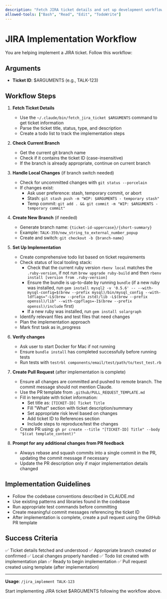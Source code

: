 ```yaml
---
description: "Fetch JIRA ticket details and set up development workflow with branch creation"
allowed-tools: ["Bash", "Read", "Edit", "TodoWrite"]
---
```


# JIRA Implementation Workflow

You are helping implement a JIRA ticket. Follow this workflow:

## Arguments
- **Ticket ID**: $ARGUMENTS (e.g., TALK-123)

## Workflow Steps

1. **Fetch Ticket Details**
   - Use the `~/.claude/bin/fetch_jira_ticket $ARGUMENTS` command to get ticket information
   - Parse the ticket title, status, type, and description
   - Create a todo list to track the implementation steps

2. **Check Current Branch**
   - Get the current git branch name
   - Check if it contains the ticket ID (case-insensitive)
   - If the branch is already appropriate, continue on current branch

3. **Handle Local Changes** (if branch switch needed)
   - Check for uncommitted changes with `git status --porcelain`
   - If changes exist:
     - Ask user preference: stash, temporary commit, or abort
     - Stash: `git stash push -m "WIP: $ARGUMENTS - temporary stash"`
     - Temp commit: `git add . && git commit -m "WIP: $ARGUMENTS - temporary commit"`

4. **Create New Branch** (if needed)
   - Generate branch name: `{ticket-id-uppercase}/{short-summary}`
   - Example: `TALK-359/new_string_to_external_number_popup`
   - Create and switch: `git checkout -b {branch-name}`

5. **Set Up Implementation**
   - Create comprehensive todo list based on ticket requirements
   - Check status of local tooling stack:
     - Check that the current ruby version `rbenv local` matches the `.ruby-version`, if not run `brew upgrade ruby-build` and then `rbenv install [version from .ruby-version]`
     - Ensure the bundle is up-to-date by running `bundle` (if a new ruby was installed, run `gem install mysql2 -v '0.5.6' -- --with-mysql-config=$(brew --prefix mysql)/bin/mysql_config --with-ldflags="-L$(brew --prefix zstd)/lib -L$(brew --prefix openssl)/lib" --with-cppflags=-I$(brew --prefix openssl)/include` first)
     - If a new ruby was installed, run `gem install solargraph`
   - Identify relevant files and test files that need changes
   - Plan the implementation approach
   - Mark first task as in_progress

6. **Verify changes**
   - Ask user to start Docker for Mac if not running
   - Ensure `bundle install` has completed successfully before running tests
   - Run tests with `testrbl components/email/test/path/to/test_test.rb`

7. **Create Pull Request** (after implementation is complete)
   - Ensure all changes are committed and pushed to remote branch. The commit message should not mention Claude.
   - Use the PR template from `.github/PULL_REQUEST_TEMPLATE.md`
   - Fill in template with ticket information:
     - Set title as: `[TICKET-ID] Ticket Title`
     - Fill "What" section with ticket description/summary
     - Set appropriate risk level based on changes
     - Add ticket ID to References section
     - Include steps to reproduce/test the changes
   - Create PR using: `gh pr create --title "[TICKET-ID] Title" --body "$(cat template_content)"`

8. **Prompt for any additional changes from PR feedback**
   - Always rebase and squash commits into a single commit in the PR, updating the commit message if necessary
   - Update the PR description only if major implementation details changed

## Implementation Guidelines

- Follow the codebase conventions described in CLAUDE.md
- Use existing patterns and libraries found in the codebase
- Run appropriate test commands before committing
- Create meaningful commit messages referencing the ticket ID
- After implementation is complete, create a pull request using the GitHub PR template

## Success Criteria

✅ Ticket details fetched and understood
✅ Appropriate branch created or confirmed
✅ Local changes properly handled
✅ Todo list created with implementation plan
✅ Ready to begin implementation
✅ Pull request created using template (after implementation)

---

**Usage**: `/jira_implement TALK-123`

Start implementing JIRA ticket $ARGUMENTS following the workflow above.

